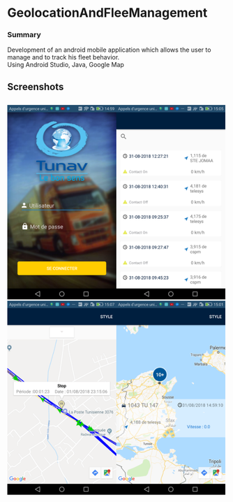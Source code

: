 # GeolocationAndFleeManagement
### Summary
Development of an android mobile application which allows the user
to manage and to track his fleet behavior. <br />
Using Android Studio, Java, Google Map <br />

## Screenshots <h2> 
 <img src="https://github.com/XmissterioX/GeolocationAndFleeManagement/blob/master/ScreenShots/1.png" width="250"><img src="https://github.com/XmissterioX/GeolocationAndFleeManagement/blob/master/ScreenShots/40488299_1343862459083053_4036779060737605632_n.png?raw=true" width="250"><img src="https://github.com/XmissterioX/GeolocationAndFleeManagement/blob/master/ScreenShots/40399077_420382901699064_580512598680666112_n.png" width="250"><img src="https://github.com/XmissterioX/GeolocationAndFleeManagement/blob/master/ScreenShots/4.png" width="250">
